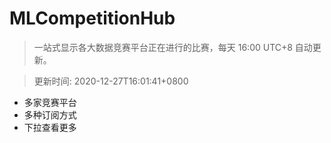 # MLCompetitionHub

> 一站式显示各大数据竞赛平台正在进行的比赛，每天 16:00 UTC+8 自动更新。
  
> 更新时间: 2020-12-27T16:01:41+0800 

* 多家竞赛平台
* 多种订阅方式
* 下拉查看更多